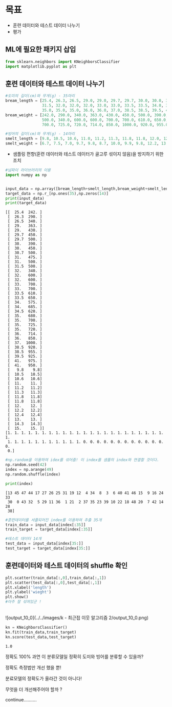 # 목표
* 훈련 데이터와 테스트 데이터 나누기
* 평가

## ML에 필요한 패키지 삽입


```python
from sklearn.neighbors import KNeighborsClassifier
import matplotlib.pyplot as plt
```

## 훈련 데이터와 테스트 데이터 나누기


```python
#도미의 길이(cm)와 무게(g) - 35마리
bream_length = [25.4, 26.3, 26.5, 29.0, 29.0, 29.7, 29.7, 30.0, 30.0, 30.7, 31.0, 31.0, 
                31.5, 32.0, 32.0, 32.0, 33.0, 33.0, 33.5, 33.5, 34.0, 34.0, 34.5, 35.0, 
                35.0, 35.0, 35.0, 36.0, 36.0, 37.0, 38.5, 38.5, 39.5, 41.0, 41.0]
bream_weight = [242.0, 290.0, 340.0, 363.0, 430.0, 450.0, 500.0, 390.0, 450.0, 500.0, 475.0, 500.0, 
                500.0, 340.0, 600.0, 600.0, 700.0, 700.0, 610.0, 650.0, 575.0, 685.0, 620.0, 680.0, 
                700.0, 725.0, 720.0, 714.0, 850.0, 1000.0, 920.0, 955.0, 925.0, 975.0, 950.0]

#빙어의 길이(cm)와 무게(g) - 14마리
smelt_length = [9.8, 10.5, 10.6, 11.0, 11.2, 11.3, 11.8, 11.8, 12.0, 12.2, 12.4, 13.0, 14.3, 15.0]
smelt_weight = [6.7, 7.5, 7.0, 9.7, 9.8, 8.7, 10.0, 9.9, 9.8, 12.2, 13.4, 12.2, 19.7, 19.9]

```

* 샘플링 편향(훈련 데이터와 테스트 데이터가 골고루 섞이지 않음)을 방지하기 위한 조치


```python
#넘파이 라이브러리의 이용
import numpy as np


input_data = np.array([bream_length+smelt_length,bream_weight+smelt_length]).T
target_data = np.r_[np.ones(35),np.zeros(14)]
print(input_data)
print(target_data)
```

    [[  25.4  242. ]
     [  26.3  290. ]
     [  26.5  340. ]
     [  29.   363. ]
     [  29.   430. ]
     [  29.7  450. ]
     [  29.7  500. ]
     [  30.   390. ]
     [  30.   450. ]
     [  30.7  500. ]
     [  31.   475. ]
     [  31.   500. ]
     [  31.5  500. ]
     [  32.   340. ]
     [  32.   600. ]
     [  32.   600. ]
     [  33.   700. ]
     [  33.   700. ]
     [  33.5  610. ]
     [  33.5  650. ]
     [  34.   575. ]
     [  34.   685. ]
     [  34.5  620. ]
     [  35.   680. ]
     [  35.   700. ]
     [  35.   725. ]
     [  35.   720. ]
     [  36.   714. ]
     [  36.   850. ]
     [  37.  1000. ]
     [  38.5  920. ]
     [  38.5  955. ]
     [  39.5  925. ]
     [  41.   975. ]
     [  41.   950. ]
     [   9.8    9.8]
     [  10.5   10.5]
     [  10.6   10.6]
     [  11.    11. ]
     [  11.2   11.2]
     [  11.3   11.3]
     [  11.8   11.8]
     [  11.8   11.8]
     [  12.    12. ]
     [  12.2   12.2]
     [  12.4   12.4]
     [  13.    13. ]
     [  14.3   14.3]
     [  15.    15. ]]
    [1. 1. 1. 1. 1. 1. 1. 1. 1. 1. 1. 1. 1. 1. 1. 1. 1. 1. 1. 1. 1. 1. 1. 1.
     1. 1. 1. 1. 1. 1. 1. 1. 1. 1. 1. 0. 0. 0. 0. 0. 0. 0. 0. 0. 0. 0. 0. 0.
     0.]



```python
#np.random을 이용하여 idex를 섞어줌! 이 index를 샘플의 index와 연결할 것이다.
np.random.seed(42)
index = np.arange(49)
np.random.shuffle(index)

print(index)
```

    [13 45 47 44 17 27 26 25 31 19 12  4 34  8  3  6 40 41 46 15  9 16 24 33
     30  0 43 32  5 29 11 36  1 21  2 37 35 23 39 10 22 18 48 20  7 42 14 28
     38]



```python
#훈련데이터를 셔플되어진 index를 이용하여 추출 35개
train_data = input_data[index[:35]]
train_target = target_data[index[:35]]

#테스트 데이터 14개
test_data = input_data[index[35:]]
test_target = target_data[index[35:]]
```

## 훈련데이터와 테스트 데이터의 shuffle 확인


```python
plt.scatter(train_data[:,0],train_data[:,1])
plt.scatter(test_data[:,0],test_data[:,1])
plt.xlabel('length')
plt.ylabel('wieght')
plt.show()
#아주 잘 섞여있군 !
```


​    
![output_10_0](../../images/k - 최근접 이웃 알고리즘 2/output_10_0.png)
​    



```python
kn = KNeighborsClassifier()
kn.fit(train_data,train_target)
kn.score(test_data,test_target)
```




    1.0



정확도 100% 과연 이 분류모델일 정확히 도미와 빙어를 분류할 수 있을까?

정확도 측정법만 개선 했을 뿐!

분료모델의 정확도가 올라간 것이 아니다!

무엇을 더 개선해주어야 할까 ? 

continue..........


```python

```

